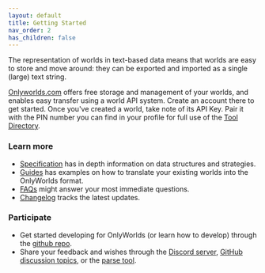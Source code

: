 ```yaml
---
layout: default
title: Getting Started
nav_order: 2
has_children: false
---
```


  
The representation of worlds in text-based data means that worlds are easy to store and move around: they can be exported and imported as a single (large) text string.

[Onlyworlds.com](https://www.onlyworlds.com) offers free storage and management of your worlds, and enables easy transfer using a world API system. Create an account there to get started.  Once you've created a world, take note of its API Key. Pair it with the PIN number you can find in your profile for full use of the [Tool Directory](../tool-directory/).  

### Learn more


* [Specification](../specification/) has in depth information on data structures and strategies.
* [Guides](../guides/) has examples on how to translate your existing worlds into the OnlyWorlds format. 
* [FAQs](../faq/) might answer your most immediate questions. 
* [Changelog](./changelog/) tracks the latest updates.

### Participate
* Get started developing for OnlyWorlds (or learn how to develop) through the [github repo](https://github.com/OnlyWorlds/OnlyWorlds).
* Share your feedback and wishes through the [Discord server](https://discord.gg/twCjqvVBwb), [GitHub discussion topics](https://github.com/OnlyWorlds/OnlyWorlds/discussions), or the [parse tool](TODO).

